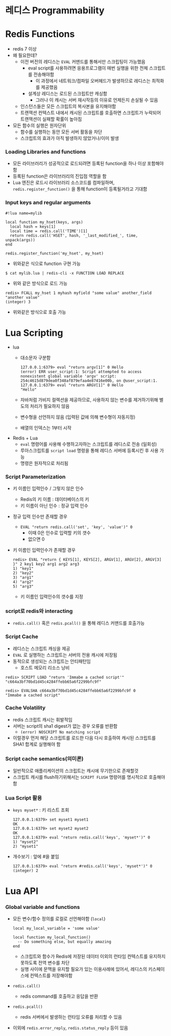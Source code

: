 # 레디스 Programmability

# Redis Functions

- redis 7 이상
- 왜 필요한데?
    - 이전 버전의 레디스는 `EVAL` 커맨드를 통해서만 스크립팅이 가능했음
        - eval script를 사용하려면 응용프로그램이 매번 실행을 위한 전체 스크립트를 전송해야함
            - 이 과정에서 네트워크/컴파일 오버헤드가 발생하므로 레디스는 최적화를 제공했음
        - 설계상 레디스는 로드된 스크립트만 캐싱함
            - 그러나 이 캐시는 서버 재시작등의 이유로 언제든지 손실될 수 있음
    - 인스턴스들은 모든 스크립트의 복사본을 유지해야함
    - 트랜잭션 컨텍스트 내에서 캐시된 스크립트를 호출하면 스크립트가 누락되어 트랜잭션이 실패할 확률이 높아짐
- 모든 함수의 실행은 원자단위
    - 함수를 실행하는 동안 모든 서버 활동을 차단
    - 스크립트의 효과가 아직 발생하지 않았거나/이미 발생

### Loading Libraries and functions

- 모든 라이브러리가 성공적으로 로드되려면 등록된 function을 하나 이상 포함해야함
- 등록된 function은 라이브러리의 진입점 역할을 함
- Lua 엔진은 로드시 라이브러리 소스코드를 컴파일하며, `redis.register_function()` 을 통해 function이 등록될거라고 기대함

### Input keys and regular arguments

```
#!lua name=mylib

local function my_hset(keys, args)
  local hash = keys[1]
  local time = redis.call('TIME')[1]
  return redis.call('HSET', hash, '_last_modified_', time, unpack(args))
end

redis.register_function('my_hset', my_hset)
```

- 위와같은 식으로 function 구현 가능

```
$ cat mylib.lua | redis-cli -x FUNCTION LOAD REPLACE
```

- 위와 같은 방식으로 로드 가능

```
redis> FCALL my_hset 1 myhash myfield "some value" another_field "another value"
(integer) 3
```

- 위와같은 방식으로 호출 가능

# Lua Scripting

- lua
    - 대소문자 구분함

        ```
        127.0.0.1:6379> eval "return argv[1]" 0 Hello
        (error) ERR user_script:1: Script attempted to access nonexistent global variable 'argv' script: 254c4615d879dea0f348af879efaa4e87416e00b, on @user_script:1.
        127.0.0.1:6379> eval "return ARGV[1]" 0 Hello
        "Hello"
        ```

    - 자바처럼 가비지 컬렉션을 제공하므로, 사용하지 않는 변수를 제거하기위해 별도의 처리가 필요하지 않음
    - 변수형을 선언하지 않음 (입력된 값에 의해 변수형이 자동지정)
    - 배열의 인덱스는 1부터 시작
- Redis + Lua
    - `eval` 명령어를 사용해 수행하고자하는 스크립트를 레디스로 전송 (일회성)
    - 루아스크립트를 `script load` 명령을 통해 레디스 서버에 등록시킨 후 사용 가능
    - 명령은 원자적으로 처리됨

### Script Parameterization

- 키 이름인 입력인수 / 그렇지 않은 인수
    - Redis의 키 이름 : 데이터베이스의 키
    - 키 이름이 아닌 인수 : 정규 입력 인수
- 정규 입력 인수만 존재할 경우
    - `EVAL "return redis.call('set', 'key', 'value')" 0`
        - 이때 0은 인수로 입력할 키의 갯수
        - 없으면 0
- 키 이름인 입력인수가 존재할 경우

    ```
    redis> EVAL "return { KEYS[1], KEYS[2], ARGV[1], ARGV[2], ARGV[3] }" 2 key1 key2 arg1 arg2 arg3
    1) "key1"
    2) "key2"
    3) "arg1"
    4) "arg2"
    5) "arg3"
    ```

    - 키 이름인 입력인수의 갯수를 지정

### script로 redis와 interacting

- `redis.call()` 혹은 `redis.pcall()` 을 통해 레디스 커맨드를 호출가능

### Script Cache

- 레디스는 스크립트 캐싱을 제공
- `EVAL` 로 실행하는 스크립트는 서버의 전용 캐시에 저장됨
- 동적으로 생성되는 스크립트는 안티패턴임
    - 호스트 메모리 리소스 낭비

```
redis> SCRIPT LOAD "return 'Immabe a cached script'"
"c664a3bf70bd1d45c4284ffebb65a6f2299bfc9f"

redis> EVALSHA c664a3bf70bd1d45c4284ffebb65a6f2299bfc9f 0
"Immabe a cached script"
```

### Cache Volatility

- redis 스크립트 캐시는 휘발적임
- 서버는 script의 sha1 digest가 없는 경우 오류를 반환함
    - `(error) NOSCRIPT No matching script`
- 이럴경우 먼저 해당 스크립트를 로드한 다음 다시 호출하여 캐시된 스크립트를 SHA1 합계로 실행해야 함

### Script cache semantics(의미론)

- 일반적으로 애플리케이션의 스크립트는 캐시에 무기한으로 존재할것
- 스크립트 캐시를 flush하기위해서는 `SCRIPT FLUSH` 명령어를 명시적으로 호출해야함

### Lua Script 활용

- `keys myset*` : 키 리스트 조회

    ```
    127.0.0.1:6379> set myset1 myset1
    OK
    127.0.0.1:6379> set myset2 myset2
    OK
    127.0.0.1:6379> eval "return redis.call('keys', 'myset*')" 0
    1) "myset2"
    2) "myset1"
    ```

- 개수보기 : 앞에 #을 붙임

    ```
    127.0.0.1:6379> eval "return #redis.call('keys', 'myset*')" 0
    (integer) 2
    ```


# Lua API

### Global variable and functions

- 모든 변수/함수 정의를 로컬로 선언해야함 (`local`)

    ```
    local my_local_variable = 'some value'
    
    local function my_local_function()
      -- Do something else, but equally amazing
    end
    ```

    - 스크립트와 함수가 Redis에 저장된 데이터 이외의 런타임 컨텍스트를 유지하지 못하도록 전역 변수를 차단
    - 실행 사이에 문맥을 유지할 필요가 있는 이용사례에 있어서, 레디스의 키스페이스에 컨텍스트를 저장해야함
- `redis.call()`
    - redis command를 호출하고 응답을 반환
- `redis.pcall()`
    - redis 서버에서 발생하는 런타임 오류를 처리할 수 있음
- 이외에 `redis.error_reply`, `redis.status_reply` 등이 있음